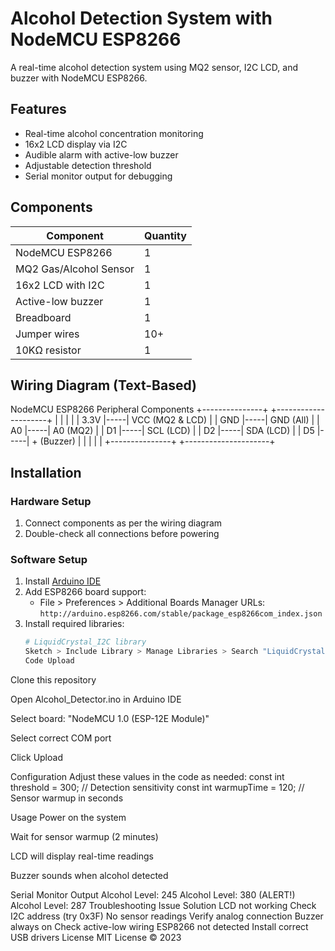 # Alcohol Detection System with NodeMCU ESP8266

A real-time alcohol detection system using MQ2 sensor, I2C LCD, and buzzer with NodeMCU ESP8266.

## Features
- Real-time alcohol concentration monitoring
- 16x2 LCD display via I2C
- Audible alarm with active-low buzzer
- Adjustable detection threshold
- Serial monitor output for debugging

## Components
| Component | Quantity |
|-----------|----------|
| NodeMCU ESP8266 | 1 |
| MQ2 Gas/Alcohol Sensor | 1 |
| 16x2 LCD with I2C | 1 |
| Active-low buzzer | 1 |
| Breadboard | 1 |
| Jumper wires | 10+ |
| 10KΩ resistor | 1 |

## Wiring Diagram (Text-Based)
NodeMCU ESP8266 Peripheral Components
+---------------+ +---------------------+
| | | |
| 3.3V |-----| VCC (MQ2 & LCD) |
| GND |-----| GND (All) |
| A0 |-----| A0 (MQ2) |
| D1 |-----| SCL (LCD) |
| D2 |-----| SDA (LCD) |
| D5 |-----| + (Buzzer) |
| | | |
+---------------+ +---------------------+
## Installation

### Hardware Setup
1. Connect components as per the wiring diagram
2. Double-check all connections before powering

### Software Setup
1. Install [Arduino IDE](https://www.arduino.cc/en/software)
2. Add ESP8266 board support:
   - File > Preferences > Additional Boards Manager URLs:
     `http://arduino.esp8266.com/stable/package_esp8266com_index.json`
3. Install required libraries:
   ```bash
   # LiquidCrystal_I2C library
   Sketch > Include Library > Manage Libraries > Search "LiquidCrystal I2C"
   Code Upload
Clone this repository

Open Alcohol_Detector.ino in Arduino IDE

Select board: "NodeMCU 1.0 (ESP-12E Module)"

Select correct COM port

Click Upload

Configuration
Adjust these values in the code as needed:
const int threshold = 300;  // Detection sensitivity
const int warmupTime = 120; // Sensor warmup in seconds

Usage
Power on the system

Wait for sensor warmup (2 minutes)

LCD will display real-time readings

Buzzer sounds when alcohol detected

Serial Monitor Output
Alcohol Level: 245
Alcohol Level: 380 (ALERT!)
Alcohol Level: 287
Troubleshooting
Issue	Solution
LCD not working	Check I2C address (try 0x3F)
No sensor readings	Verify analog connection
Buzzer always on	Check active-low wiring
ESP8266 not detected	Install correct USB drivers
License
MIT License © 2023
